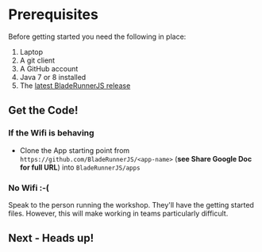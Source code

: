 # Prerequisites

Before getting started you need the following in place:

1. Laptop
2. A git client
3. A GitHub account
4. Java 7 or 8 installed
5. The [latest BladeRunnerJS release](https://github.com/BladeRunnerJS/brjs/releases)

## Get the Code!

### If the Wifi is behaving

 - Clone the App starting point from `https://github.com/BladeRunnerJS/<app-name>` (**see Share Google Doc for full URL**) into `BladeRunnerJS/apps`

### No Wifi :-(

Speak to the person running the workshop. They'll have the getting started files. However, this will make working in teams particularly difficult.

## Next - Heads up!
